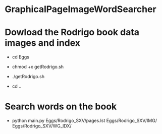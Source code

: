 # GraphicalPageImageWordSearcher

# Dowload the Rodrigo book data images and index
* cd Eggs
* chmod +x getRodrigo.sh
* ./getRodrigo.sh

* cd ..
# Search words on the book
* python main.py Eggs/Rodrigo_SXV/pages.lst  Eggs/Rodrigo_SXV/IMG/ Eggs/Rodrigo_SXV/WG_IDX/

